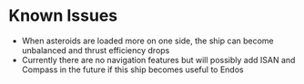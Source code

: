 # Known Issues

- When asteroids are loaded more on one side, the ship can become unbalanced and thrust efficiency drops
- Currently there are no navigation features but will possibly add ISAN and Compass in the future if this ship becomes useful to Endos
